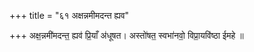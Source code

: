 +++
title = "६१ अक्षन्नमीमदन्त ह्यव"

+++
अक्ष॒न्नमी॑मदन्त॒ ह्यव॑ प्रि॒याँ अ॑धूषत। अस्तो॑षत॒ स्वभा॑नवो॒ विप्रा॒यवि॑ष्ठा ईमहे ॥